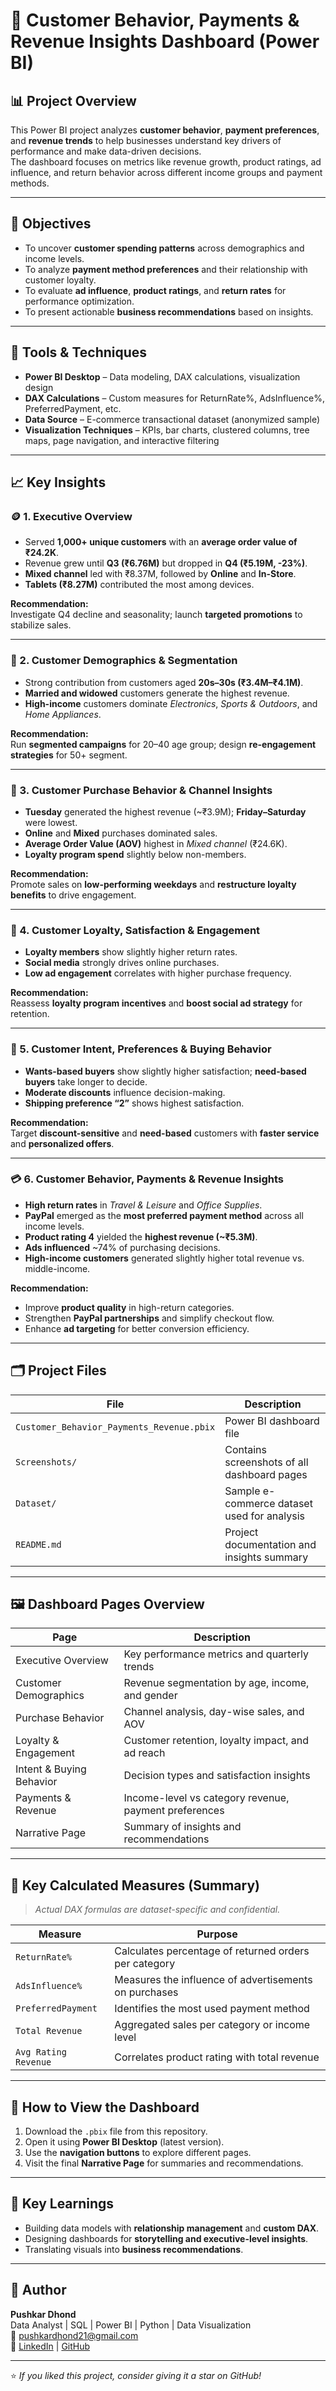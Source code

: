 # 🧩 Customer Behavior, Payments & Revenue Insights Dashboard (Power BI)

## 📊 Project Overview
This Power BI project analyzes **customer behavior**, **payment preferences**, and **revenue trends** to help businesses understand key drivers of performance and make data-driven decisions.  
The dashboard focuses on metrics like revenue growth, product ratings, ad influence, and return behavior across different income groups and payment methods.

---

## 🎯 Objectives
- To uncover **customer spending patterns** across demographics and income levels.  
- To analyze **payment method preferences** and their relationship with customer loyalty.  
- To evaluate **ad influence**, **product ratings**, and **return rates** for performance optimization.  
- To present actionable **business recommendations** based on insights.

---

## 🧠 Tools & Techniques
- **Power BI Desktop** – Data modeling, DAX calculations, visualization design  
- **DAX Calculations** – Custom measures for ReturnRate%, AdsInfluence%, PreferredPayment, etc.  
- **Data Source** – E-commerce transactional dataset (anonymized sample)  
- **Visualization Techniques** – KPIs, bar charts, clustered columns, tree maps, page navigation, and interactive filtering  

---

## 📈 Key Insights

### 🪙 1. Executive Overview
- Served **1,000+ unique customers** with an **average order value of ₹24.2K**.  
- Revenue grew until **Q3 (₹6.76M)** but dropped in **Q4 (₹5.19M, -23%)**.  
- **Mixed channel** led with ₹8.37M, followed by **Online** and **In-Store**.  
- **Tablets (₹8.27M)** contributed the most among devices.  

**Recommendation:**  
Investigate Q4 decline and seasonality; launch **targeted promotions** to stabilize sales.

---

### 👥 2. Customer Demographics & Segmentation
- Strong contribution from customers aged **20s–30s (₹3.4M–₹4.1M)**.  
- **Married and widowed** customers generate the highest revenue.  
- **High-income** customers dominate *Electronics*, *Sports & Outdoors*, and *Home Appliances*.

**Recommendation:**  
Run **segmented campaigns** for 20–40 age group; design **re-engagement strategies** for 50+ segment.

---

### 🛒 3. Customer Purchase Behavior & Channel Insights
- **Tuesday** generated the highest revenue (~₹3.9M); **Friday–Saturday** were lowest.  
- **Online** and **Mixed** purchases dominated sales.  
- **Average Order Value (AOV)** highest in *Mixed channel* (₹24.6K).  
- **Loyalty program spend** slightly below non-members.

**Recommendation:**  
Promote sales on **low-performing weekdays** and **restructure loyalty benefits** to drive engagement.

---

### 🤝 4. Customer Loyalty, Satisfaction & Engagement
- **Loyalty members** show slightly higher return rates.  
- **Social media** strongly drives online purchases.  
- **Low ad engagement** correlates with higher purchase frequency.

**Recommendation:**  
Reassess **loyalty program incentives** and **boost social ad strategy** for retention.

---

### 🎯 5. Customer Intent, Preferences & Buying Behavior
- **Wants-based buyers** show slightly higher satisfaction; **need-based buyers** take longer to decide.  
- **Moderate discounts** influence decision-making.  
- **Shipping preference “2”** shows highest satisfaction.  

**Recommendation:**  
Target **discount-sensitive** and **need-based** customers with **faster service** and **personalized offers**.

---

### 💳 6. Customer Behavior, Payments & Revenue Insights
- **High return rates** in *Travel & Leisure* and *Office Supplies*.  
- **PayPal** emerged as the **most preferred payment method** across all income levels.  
- **Product rating 4** yielded the **highest revenue (~₹5.3M)**.  
- **Ads influenced** ~74% of purchasing decisions.  
- **High-income customers** generated slightly higher total revenue vs. middle-income.

**Recommendation:**  
- Improve **product quality** in high-return categories.  
- Strengthen **PayPal partnerships** and simplify checkout flow.  
- Enhance **ad targeting** for better conversion efficiency.

---

## 🗂️ Project Files

| File | Description |
|------|--------------|
| `Customer_Behavior_Payments_Revenue.pbix` | Power BI dashboard file |
| `Screenshots/` | Contains screenshots of all dashboard pages |
| `Dataset/` | Sample e-commerce dataset used for analysis |
| `README.md` | Project documentation and insights summary |

---

## 🖼️ Dashboard Pages Overview
| Page | Description |
|------|--------------|
| Executive Overview | Key performance metrics and quarterly trends |
| Customer Demographics | Revenue segmentation by age, income, and gender |
| Purchase Behavior | Channel analysis, day-wise sales, and AOV |
| Loyalty & Engagement | Customer retention, loyalty impact, and ad reach |
| Intent & Buying Behavior | Decision types and satisfaction insights |
| Payments & Revenue | Income-level vs category revenue, payment preferences |
| Narrative Page | Summary of insights and recommendations |

---

## 🧮 Key Calculated Measures (Summary)
> *Actual DAX formulas are dataset-specific and confidential.*

| Measure | Purpose |
|----------|----------|
| `ReturnRate%` | Calculates percentage of returned orders per category |
| `AdsInfluence%` | Measures the influence of advertisements on purchases |
| `PreferredPayment` | Identifies the most used payment method |
| `Total Revenue` | Aggregated sales per category or income level |
| `Avg Rating Revenue` | Correlates product rating with total revenue |

---

## 🚀 How to View the Dashboard
1. Download the `.pbix` file from this repository.  
2. Open it using **Power BI Desktop** (latest version).  
3. Use the **navigation buttons** to explore different pages.  
4. Visit the final **Narrative Page** for summaries and recommendations.

---

## 📌 Key Learnings
- Building data models with **relationship management** and **custom DAX**.  
- Designing dashboards for **storytelling and executive-level insights**.  
- Translating visuals into **business recommendations**.

---

## 🧾 Author
**Pushkar Dhond**  
Data Analyst | SQL | Power BI | Python | Data Visualization  
📧 pushkardhond21@gmail.com  
🔗 [LinkedIn](https://www.linkedin.com/in/pushkardhond) | [GitHub]([https://github.com/DhondPushka])

---

⭐ *If you liked this project, consider giving it a star on GitHub!*

